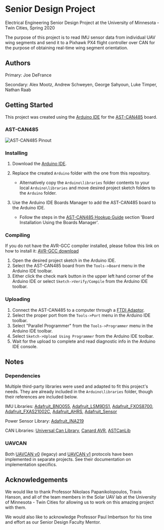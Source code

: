 # Senior Design Project
Electrical Engineering Senior Design Project at the University of Minnesota - Twin Cities, Spring 2020

The purpose of this project is to read IMU sensor data from individual UAV wing segments and send it to a Pixhawk PX4 flight controller over CAN for the purpose of obtaining real-time wing segment orientation.

## Authors
Primary: Joe DeFrance

Secondary: Alex Mootz, Andrew Schweyen, George Sahyoun, Luke Timper, Nathan Raab

## Getting Started
This project was created using the [Arduino IDE](https://www.arduino.cc/en/main/software) for the [AST-CAN485](https://www.sparkfun.com/products/14483) board. 

### AST-CAN485

![AST-CAN485 Pinout](./Picutes/AST-CAN485-Pinout.png)

### Installing

1. Download the [Arduino IDE](https://www.arduino.cc/en/main/software).
2. Replace the created `Arduino` folder with the one from this repository.

   * Alternatively copy the `Arduino\libraries` folder contents to your local `Arduino\libraries` and move desired project sketch folders to the `Arduino` folder.
3. Use the Arduino IDE Boards Manager to add the AST-CAN485 board to the Arduino IDE.

   * Follow the steps in the [AST-CAN485 Hookup Guide](https://learn.sparkfun.com/tutorials/ast-can485-hookup-guide?_ga=2.6567157.631132834.1583434944-271346267.1574810854) section 'Board Installation Using the Boards Manager'.

### Compiling

If you do not have the AVR-GCC compiler installed, please follow this link on how to install it: [AVR-GCC download](https://github.com/osx-cross/homebrew-avr)

1. Open the desired project sketch in the Arduino IDE.
2. Select the AST-CAN485 board from the `Tools->Board` menu in the Arduino IDE toolbar.
3. Either click the check mark button in the upper left hand corner of the Arduino IDE or select `Sketch->Verify/Compile` from the Arduino IDE toolbar.

### Uploading

1. Connect the AST-CAN485 to a computer through a [FTDI Adaptor](https://www.sparkfun.com/products/9716?_ga=2.13897968.631132834.1583434944-271346267.1574810854).
2. Select the proper port from the `Tools->Port` menu in the Arduino IDE toolbar.
3. Select "Parallel Programmer" from the `Tools->Programmer` menu in the Arduino IDE toolbar.
4. Select `Sketch->Upload Using Programmer` from the Arduino IDE toolbar.
5. Wait for the upload to complete and read diagnostic info in the Arduino IDE console.

## Notes

### Dependencies
Multiple third-party libraries were used and adapted to fit this project's needs. They are already included in the `Arduino\libraries` folder, though their references are included below.

IMU Libraries: [Adafruit_BNO055](https://github.com/adafruit/Adafruit_BNO055), [Adafruit_LSM9DS1](https://github.com/adafruit/Adafruit_LSM9DS1), [Adafruit_FXOS8700](https://github.com/adafruit/Adafruit_FXOS8700), [Adafruit_FXAS21002C](https://github.com/adafruit/Adafruit_FXAS21002C), [Adafruit_AHRS](https://github.com/adafruit/Adafruit_AHRS), [Adafruit_Sensor](https://github.com/adafruit/Adafruit_Sensor)

Power Sensor Library: [Adafruit_INA219](https://github.com/adafruit/Adafruit_INA219)

CAN Libraries: [Universal Can Library](https://github.com/rennerm/avr-can-lib/tree/9c6bc9118de66d6edaf1b8539e2b9717ba26d123#universelle-can-blibiothek-avr-can-lib), [Canard AVR](https://github.com/UAVCAN/libcanard/tree/legacy-v0/drivers/avr), [ASTCanLib](https://github.com/Atlantis-Specialist-Technologies/AST_CAN_Arduino_Library/blob/master/src/ASTCanLib.h)

### UAVCAN
Both [UAVCAN v0](https://github.com/UAVCAN/libcanard) (legacy) and [UAVCAN v1](https://github.com/UAVCAN/libcanard/tree/legacy-v0) protocols have been implemented in separate projects. See their documentation on implementation specifics.

## Acknowledgements
We would like to thank Professor Nikolaos Papanikolopoulos, Travis Hanson, and all of the team members in the Solar UAV lab at the University of Minnesota - Twin Cities for allowing us to work on this amazing project with them.

We would also like to acknowledge Professor Paul Imbertson for his time and effort as our Senior Design Faculty Mentor.

